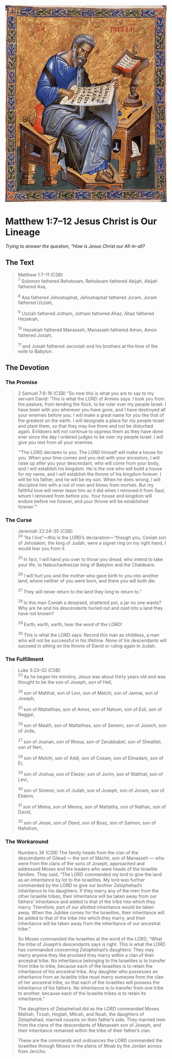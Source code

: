 <img class="intro-right" src="../images/art-matthew.jpg">

# Matthew 1:7–12 Jesus Christ is Our Lineage

*Trying to answer the question, "How is Jesus Christ our All-in-all?*

## The Text

>Matthew 1:7–11 (CSB)  
><sup>7</sup> Solomon fathered Rehoboam, Rehoboam fathered Abijah, Abijah fathered Asa,
>
><sup>8</sup> Asa fathered Jehoshaphat, Jehoshaphat fathered Joram, Joram fathered Uzziah,
>
><sup>9</sup> Uzziah fathered Jotham, Jotham fathered Ahaz, Ahaz fathered Hezekiah,
>
><sup>10</sup> Hezekiah fathered Manasseh, Manasseh fathered Amon, Amon fathered Josiah,
>
><sup>11</sup> and Josiah fathered Jeconiah and his brothers at the time of the exile to Babylon.

## The Devotion

### The Promise

>2 Samuel 7:8-16 (CSB) “So now this is what you are to say to my servant David: ‘This is what the LORD of Armies says: I took you from the pasture, from tending the flock, to be ruler over my people Israel. I have been with you wherever you have gone, and I have destroyed all your enemies before you. I will make a great name for you like that of the greatest on the earth. I will designate a place for my people Israel and plant them, so that they may live there and not be disturbed again. Evildoers will not continue to oppress them as they have done ever since the day I ordered judges to be over my people Israel. I will give you rest from all your enemies.
>
>“‘The LORD declares to you: The LORD himself will make a house for you. When your time comes and you rest with your ancestors, I will raise up after you your descendant, who will come from your body, and I will establish his kingdom. He is the one who will build a house for my name, and I will establish the throne of his kingdom forever. I will be his father, and he will be my son. When he does wrong, I will discipline him with a rod of men and blows from mortals. But my faithful love will never leave him as it did when I removed it from Saul, whom I removed from before you. Your house and kingdom will endure before me forever, and your throne will be established forever.’”

### The Curse

>Jeremiah 22:24–30 (CSB)  
><sup> 24 </sup> “As I live”—this is the LORD’s declaration—“though you, Coniah son of Jehoiakim, the king of Judah, were a signet ring on my right hand, I would tear you from it.
>
><sup> 25 </sup> In fact, I will hand you over to those you dread, who intend to take your life, to Nebuchadnezzar king of Babylon and the Chaldeans.
>
><sup> 26 </sup> I will hurl you and the mother who gave birth to you into another land, where neither of you were born, and there you will both die.
>
><sup> 27 </sup> They will never return to the land they long to return to.”
>
><sup> 28 </sup> Is this man Coniah a despised, shattered pot, a jar no one wants? Why are he and his descendants hurled out and cast into a land they have not known?
>
><sup> 29 </sup> Earth, earth, earth, hear the word of the LORD!
>
><sup> 30 </sup> This is what the LORD says: Record this man as childless, a man who will not be successful in his lifetime. None of his descendants will succeed in sitting on the throne of David or ruling again in Judah.

### The Fulfillment

>Luke 3:23–32 (CSB)  
><sup> 23 </sup> As he began his ministry, Jesus was about thirty years old and was thought to be the son of Joseph, son of Heli,
>
><sup> 24 </sup> son of Matthat, son of Levi, son of Melchi, son of Jannai, son of Joseph,
>
><sup> 25 </sup> son of Mattathias, son of Amos, son of Nahum, son of Esli, son of Naggai,
>
><sup> 26 </sup> son of Maath, son of Mattathias, son of Semein, son of Josech, son of Joda,
>
><sup> 27 </sup> son of Joanan, son of Rhesa, son of Zerubbabel, son of Shealtiel, son of Neri,
>
><sup> 28 </sup> son of Melchi, son of Addi, son of Cosam, son of Elmadam, son of Er,
>
><sup> 29 </sup> son of Joshua, son of Eliezer, son of Jorim, son of Matthat, son of Levi,
>
><sup> 30 </sup> son of Simeon, son of Judah, son of Joseph, son of Jonam, son of Eliakim,
>
><sup> 31 </sup> son of Melea, son of Menna, son of Mattatha, son of Nathan, son of David,
>
><sup> 32 </sup> son of Jesse, son of Obed, son of Boaz, son of Salmon, son of Nahshon,

### The Workaround

>Numbers 36 (CSB) The family heads from the clan of the descendants of Gilead — the son of Machir, son of Manasseh — who were from the clans of the sons of Joseph, approached and addressed Moses and the leaders who were heads of the Israelite families. They said, “The LORD commanded my lord to give the land as an inheritance by lot to the Israelites. My lord was further commanded by the LORD to give our brother Zelophehad’s inheritance to his daughters. If they marry any of the men from the other Israelite tribes, their inheritance will be taken away from our fathers’ inheritance and added to that of the tribe into which they marry. Therefore, part of our allotted inheritance would be taken away. When the Jubilee comes for the Israelites, their inheritance will be added to that of the tribe into which they marry, and their inheritance will be taken away from the inheritance of our ancestral tribe.”
>
>So Moses commanded the Israelites at the word of the LORD, “What the tribe of Joseph’s descendants says is right. This is what the LORD has commanded concerning Zelophehad’s daughters: They may marry anyone they like provided they marry within a clan of their ancestral tribe. No inheritance belonging to the Israelites is to transfer from tribe to tribe, because each of the Israelites is to retain the inheritance of his ancestral tribe. Any daughter who possesses an inheritance from an Israelite tribe must marry someone from the clan of her ancestral tribe, so that each of the Israelites will possess the inheritance of his fathers. No inheritance is to transfer from one tribe to another, because each of the Israelite tribes is to retain its inheritance.”
>
>The daughters of Zelophehad did as the LORD commanded Moses. Mahlah, Tirzah, Hoglah, Milcah, and Noah, the daughters of Zelophehad, married cousins on their father’s side. They married men from the clans of the descendants of Manasseh son of Joseph, and their inheritance remained within the tribe of their father’s clan.
>
>These are the commands and ordinances the LORD commanded the Israelites through Moses in the plains of Moab by the Jordan across from Jericho.

